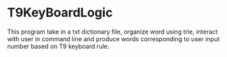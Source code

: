 # T9KeyBoardLogic

This program take in a txt dictionary file, organize word using trie, interact
with user in command line and produce words corresponding to user input number
based on T9 keyboard rule.
